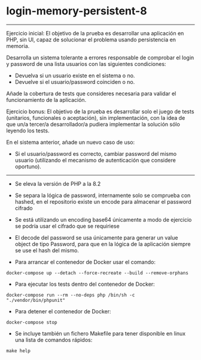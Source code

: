 # login-memory-persistent-8

***         
Ejercicio inicial: El objetivo de la prueba es desarrollar una aplicación en PHP, sin UI, capaz de solucionar el problema usando persistencia en memoria.

Desarrolla un sistema tolerante a errores responsable de comprobar el login y password de una lista usuarios con las siguientes condiciones:
- Devuelva si un usuario existe en el sistema o no.
- Devuelve si el usuario/password coinciden o no.

Añade la cobertura de tests que consideres necesaria para validar el funcionamiento de la aplicación.

Ejercicio bonus: El objetivo de la prueba es desarrollar solo el juego de tests (unitarios, funcionales o aceptación), sin implementación, con la idea de que un/a tercer/a desarrollador/a pudiera implementar la solución sólo leyendo los tests.

En el sistema anterior, añade un nuevo caso de uso:

- Si el usuario/password es correcto, cambiar password del mismo usuario (utilizando el mecanismo de autenticación que considere oportuno).
***   
- Se eleva la versión de PHP a la 8.2
- Se separa la lógica de password, internamente solo se comprueba con hashed, en el repositorio existe un encode para almacenar el password cifrado
- Se está utilizando un encoding base64 únicamente a modo de ejercicio se podría usar el cifrado que se requiriese
- El decode del password se usa únicamente para generar un value object de tipo Password, para que en la lógica de la aplicación siempre se use el hash del mismo.

- Para arrancar el contenedor de Docker usar el comando:
```
docker-compose up --detach --force-recreate --build --remove-orphans
```
- Para ejecutar los tests dentro del contenedor de Docker:
```
docker-compose run --rm --no-deps php /bin/sh -c "./vendor/bin/phpunit"
```  
- Para detener el contenedor de Docker:
```
docker-compose stop
```  

- Se incluye también un fichero Makefile para tener disponible en linux una lista de comandos rápìdos:
```
make help
```